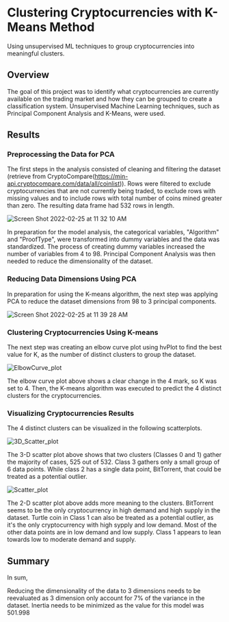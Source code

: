 # Clustering Cryptocurrencies with K-Means Method
Using unsupervised ML techniques to group cryptocurrencies into meaningful clusters.

## Overview
The goal of this project was to identify what cryptocurrencies are currently available on the trading market and how they can be grouped to create a classification system. Unsupervised Machine Learning techniques, such as Principal Component Analysis and K-Means, were used.

## Results
### Preprocessing the Data for PCA
The first steps in the analysis consisted of cleaning and filtering the dataset (retrieve from CryptoCompare(https://min-api.cryptocompare.com/data/all/coinlist)).
Rows were filtered to exclude cryptocurrencies that are not currently being traded, to exclude rows with missing values and to include rows with total number of coins mined greater than zero. The resulting data frame had 532 rows in length.

![Screen Shot 2022-02-25 at 11 32 10 AM](https://user-images.githubusercontent.com/89421440/155828740-da8cff18-ba41-4249-848e-501568ac707b.png)

In preparation for the model analysis, the categorical variables, "Algorithm" and "ProofType", were transformed into dummy variables and the data was standardized. The process of creating dummy variables increased the number of variables from 4 to 98. Principal Component Analysis was then needed to reduce the dimensionality of the dataset.

### Reducing Data Dimensions Using PCA
In preparation for using the K-means algorithm, the next step was applying PCA to reduce the dataset dimensions from 98 to 3 principal components.

![Screen Shot 2022-02-25 at 11 39 28 AM](https://user-images.githubusercontent.com/89421440/155828942-ecf07e88-fdb2-4fbc-bae0-66eaaba0d264.png)

### Clustering Cryptocurrencies Using K-means
The next step was creating an elbow curve plot using hvPlot to find the best value for K, as the number of distinct clusters to group the dataset.

![ElbowCurve_plot](https://user-images.githubusercontent.com/89421440/155829274-b228ae27-992c-4fa1-8143-706cefe526e0.png)

The elbow curve plot above shows a clear change in the 4 mark, so K was set to 4. Then, the K-means algorithm was executed to predict the 4 distinct clusters for the cryptocurrencies.

### Visualizing Cryptocurrencies Results
The 4 distinct clusters can be visualized in the following scatterplots.

![3D_Scatter_plot](https://user-images.githubusercontent.com/89421440/155829433-b5b03a33-0dd5-438f-bbb8-75e50a61efd1.png)

The 3-D scatter plot above shows that two clusters (Classes 0 and 1) gather the majority of cases, 525 out of 532. Class 3 gathers only a small group of 6 data points. While class 2 has a single data point, BitTorrent, that could be treated as a potential outlier.

![Scatter_plot](https://user-images.githubusercontent.com/89421440/155829439-480c9a1b-9820-4fc7-9552-0114c54cbe26.png)

The 2-D scatter plot above adds more meaning to the clusters. BitTorrent seems to be the only cryptocurrency in high demand and high supply in the dataset. Turtle coin in Class 1 can also be treated as a potential outlier, as it's the only cryptocurrency with high sypply and low demand. Most of the other data points are in low demand and low supply. Class 1 appears to lean towards low to moderate demand and supply.

## Summary
In sum, 

Reducing the dimensionality of the data to 3 dimensions needs to be reevaluated as 3 dimension only account for 7% of the variance in the dataset.
Inertia needs to be minimized as the value for this model was 501.998

